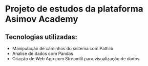 # Projeto de estudos da plataforma Asimov Academy

## Tecnologias utilizadas:

- Manipulação de caminhos do sistema com Pathlib
- Analise de dados com Pandas
- Criação de Web App com Streamlit para visualização de dados
